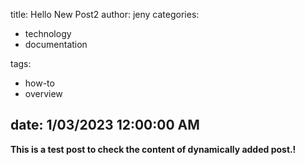 title: Hello New Post2
author: jeny
categories: 
- technology
-  documentation

tags: 
- how-to
-  overview

date: 1/03/2023 12:00:00 AM
---


<p><strong>This is a test post to check the content of dynamically added post.!</strong></p>